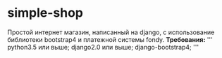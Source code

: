 # simple-shop
Простой интернет магазин, написанный  на django, с использование библиотеки bootstrap4 и платежной системы fondy.
**Требования:**
'''
python3.5 или выше;
django2.0 или выше;
django-bootstrap4;
'''
